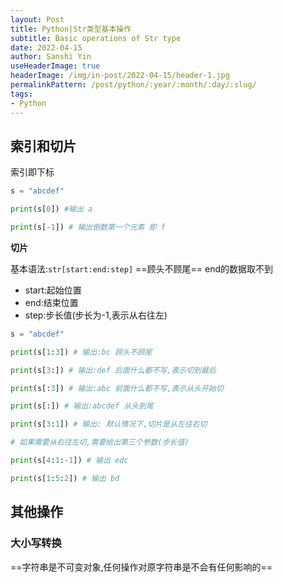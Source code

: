 ```yaml
---
layout: Post
title: Python|Str类型基本操作
subtitle: Basic operations of Str type
date: 2022-04-15
author: Sanshi Yin
useHeaderImage: true
headerImage: /img/in-post/2022-04-15/header-1.jpg
permalinkPattern: /post/python/:year/:month/:day/:slug/
tags:
- Python
---
```


## 索引和切片

索引即下标

```python
s = "abcdef"

print(s[0]) #输出 a

print(s[-1]) # 输出倒数第一个元素 即 f
```
**切片**

基本语法:`str[start:end:step]` ==顾头不顾尾== end的数据取不到

- start:起始位置
- end:结束位置
- step:步长值(步长为-1,表示从右往左)

```python
s = "abcdef"

print(s[1:3]) # 输出:bc 顾头不顾尾

print(s[3:]) # 输出:def 后面什么都不写,表示切到最后

print(s[:3]) # 输出:abc 前面什么都不写,表示从头开始切

print(s[:]) # 输出:abcdef 从头到尾

print(s[3:1]) # 输出: 默认情况下,切片是从左往右切

# 如果需要从右往左切,需要给出第三个参数(步长值)

print(s[4:1:-1]) # 输出 edc

print(s[1:5:2]) # 输出 bd
```

## 其他操作

### 大小写转换

==字符串是不可变对象,任何操作对原字符串是不会有任何影响的==

